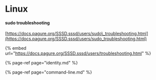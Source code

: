 # Linux

#### sudo troubleshooting

[https://docs.pagure.org/SSSD.sssd/users/sudo\_troubleshooting.html](https://docs.pagure.org/SSSD.sssd/users/sudo_troubleshooting.html)

{% embed url="https://docs.pagure.org/SSSD.sssd/users/troubleshooting.html" %}

{% page-ref page="identity.md" %}

{% page-ref page="command-line.md" %}



